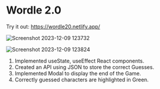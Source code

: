 # Wordle 2.0
Try it out: https://wordle20.netlify.app/

![Screenshot 2023-12-09 123732](https://github.com/usaketh/Wordle-2.0/assets/64151405/976aabe3-e905-4810-a73d-3e2bce366c1e)

![Screenshot 2023-12-09 123824](https://github.com/usaketh/Wordle-2.0/assets/64151405/8cac2c2d-1d58-4be7-a809-80ce482ce241)


1. Implemented useState, useEffect React components.
2. Created an API using JSON to store the correct Guesses.
3. Implemented Modal to display the end of the Game.
4. Correctly guessed characters are highlighted in Green.

